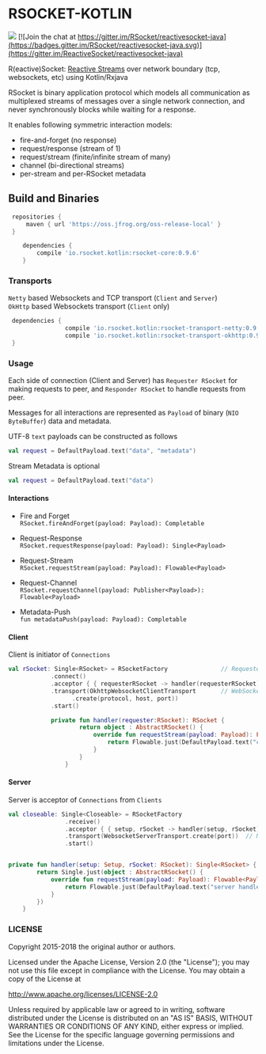 # RSOCKET-KOTLIN
<a href='https://travis-ci.org/rsocket/rsocket-kotlin/builds'><img src='https://travis-ci.org/rsocket/rsocket-kotlin.svg?branch=master'></a> [![Join the chat at https://gitter.im/RSocket/reactivesocket-java](https://badges.gitter.im/RSocket/reactivesocket-java.svg)](https://gitter.im/ReactiveSocket/reactivesocket-java)

R(eactive)Socket: [Reactive Streams](http://www.reactive-streams.org/) over network boundary (tcp, websockets, etc) using Kotlin/Rxjava

RSocket is binary application protocol which models all communication as multiplexed streams of messages over a single network connection, and never synchronously blocks while waiting for a response.

It enables following symmetric interaction models:

*  fire-and-forget (no response)
* request/response (stream of 1)
* request/stream (finite/infinite stream of many)
*  channel (bi-directional streams)
*  per-stream and per-RSocket metadata 

## Build and Binaries

   ```groovy
    repositories {
        maven { url 'https://oss.jfrog.org/oss-release-local' }
    }
```

```groovy
    dependencies {
        compile 'io.rsocket.kotlin:rsocket-core:0.9.6'
    }
```
### Transports
`Netty` based Websockets and TCP transport (`Client` and `Server`)  
`OkHttp` based Websockets transport (`Client` only)
```groovy
 dependencies {
                compile 'io.rsocket.kotlin:rsocket-transport-netty:0.9.6'
                compile 'io.rsocket.kotlin:rsocket-transport-okhttp:0.9.6'
 }
```
### Usage
Each side of connection (Client and Server) has `Requester RSocket` for making requests to peer, and `Responder RSocket` to handle requests from peer.

Messages for all  interactions are represented as `Payload` of binary (`NIO ByteBuffer`) data   and metadata.

UTF-8 `text` payloads can be constructed as follows
```kotlin
val request = DefaultPayload.text("data", "metadata")
```
Stream Metadata is optional
```kotlin
val request = DefaultPayload.text("data")
```
#### Interactions
* Fire and Forget  
  `RSocket.fireAndForget(payload: Payload): Completable`  

* Request-Response  
   `RSocket.requestResponse(payload: Payload): Single<Payload>`  

* Request-Stream  
   `RSocket.requestStream(payload: Payload): Flowable<Payload>`  

* Request-Channel  
   `RSocket.requestChannel(payload: Publisher<Payload>): Flowable<Payload>`  

* Metadata-Push  
   `fun metadataPush(payload: Payload): Completable`  

#### Client
  Client is initiator of `Connections`
  ```kotlin
  val rSocket: Single<RSocket> = RSocketFactory               // Requester RSocket
              .connect()
              .acceptor { { requesterRSocket -> handler(requesterRSocket) } }  // Optional handler RSocket
              .transport(OkhttpWebsocketClientTransport       // WebSockets transport
                    .create(protocol, host, port))
              .start()

              private fun handler(requester:RSocket): RSocket {
                      return object : AbstractRSocket() {
                          override fun requestStream(payload: Payload): Flowable<Payload> {
                              return Flowable.just(DefaultPayload.text("client handler response"))
                          }
                      }
                  }
```
#### Server
Server is acceptor of `Connections` from `Clients`
```kotlin
val closeable: Single<Closeable> = RSocketFactory
                .receive()
                .acceptor { { setup, rSocket -> handler(setup, rSocket) } } // server handler RSocket
                .transport(WebsocketServerTransport.create(port))  // Netty websocket transport
                .start()


private fun handler(setup: Setup, rSocket: RSocket): Single<RSocket> {
        return Single.just(object : AbstractRSocket() {
            override fun requestStream(payload: Payload): Flowable<Payload> {
                return Flowable.just(DefaultPayload.text("server handler response"))
            }
        })
    }

```

### LICENSE

Copyright 2015-2018 the original author or authors.

Licensed under the Apache License, Version 2.0 (the "License");
you may not use this file except in compliance with the License.
You may obtain a copy of the License at

http://www.apache.org/licenses/LICENSE-2.0

Unless required by applicable law or agreed to in writing, software
distributed under the License is distributed on an "AS IS" BASIS,
WITHOUT WARRANTIES OR CONDITIONS OF ANY KIND, either express or implied.
See the License for the specific language governing permissions and
limitations under the License.